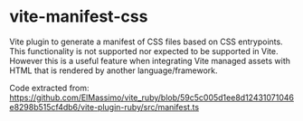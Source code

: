 # vite-manifest-css

Vite plugin to generate a manifest of CSS files based on CSS entrypoints. This functionality is not supported nor expected to be supported in Vite. However this is a useful feature when integrating Vite managed assets with HTML that is rendered by another language/framework. 

Code extracted from: https://github.com/ElMassimo/vite_ruby/blob/59c5c005d1ee8d12431071046e8298b515cf4db6/vite-plugin-ruby/src/manifest.ts